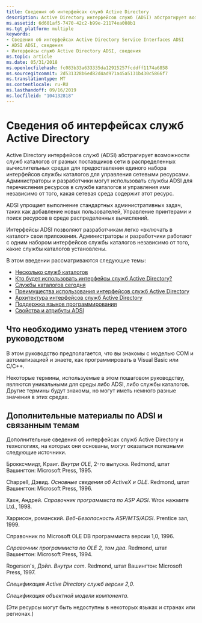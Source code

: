 ```yaml
---
title: Сведения об интерфейсах служб Active Directory
description: Active Directory интерфейсов служб (ADSI) абстрагирует возможности служб каталогов от разных поставщиков сети в распределенных вычислительных средах для предоставления единого набора интерфейсов службы каталогов для управления сетевыми ресурсами.
ms.assetid: 6d601af5-7470-42c2-b99e-21174ea008b1
ms.tgt_platform: multiple
keywords:
- Сведения об интерфейсах Active Directory Service Interfaces ADSI
- ADSI ADSI, сведения
- Интерфейсы служб Active Directory ADSI, сведения
ms.topic: article
ms.date: 05/31/2018
ms.openlocfilehash: fc083b33a633335da12915257fcddff1174a6858
ms.sourcegitcommit: 2d531328b6ed82d4ad971a45a5131b430c5866f7
ms.translationtype: MT
ms.contentlocale: ru-RU
ms.lasthandoff: 09/16/2019
ms.locfileid: "104132818"
---
```

# <a name="about-active-directory-service-interfaces"></a>Сведения об интерфейсах служб Active Directory

Active Directory интерфейсов служб (ADSI) абстрагирует возможности служб каталогов от разных поставщиков сети в распределенных вычислительных средах для предоставления единого набора интерфейсов службы каталогов для управления сетевыми ресурсами. Администраторы и разработчики могут использовать службы ADSI для перечисления ресурсов в службе каталогов и управления ими независимо от того, какая сетевая среда содержит этот ресурс.

ADSI упрощает выполнение стандартных административных задач, таких как добавление новых пользователей, Управление принтерами и поиск ресурсов в среде распределенных вычислений.

Интерфейсы ADSI позволяют разработчикам легко «включать в каталог» свои приложения. Администраторы и разработчики работают с одним набором интерфейсов службы каталогов независимо от того, какие службы каталогов установлены.

В этом введении рассматриваются следующие темы:

-   [Несколько служб каталогов](multiple-directory-services.md)
-   [Кто будет использовать интерфейсы служб Active Directory?](who-will-use-active-directory-service-interfaces.md)
-   [Службы каталогов сегодня](directory-services-today.md)
-   [Преимущества использования интерфейсов служб Active Directory](benefits-of-using-active-directory-service-interfaces.md)
-   [Архитектура интерфейсов служб Active Directory](active-directory-service-interfaces-architecture.md)
-   [Поддержка языков программирования](programming-language-support.md)
-   [Свойства и атрибуты ADSI](adsi-properties-and-attributes.md)

## <a name="what-you-should-know-before-reading-this-guide"></a>Что необходимо узнать перед чтением этого руководством

В этом руководство предполагается, что вы знакомы с моделью COM и автоматизацией и знаете, как программировать в Visual Basic или C/C++.

Некоторые термины, используемые в этом пошаговом руководству, являются уникальными для среды либо ADSI, либо службы каталогов. Другие термины будут знакомы, но могут иметь немного разные значения в этих средах.

## <a name="further-reading-about-adsi-and-related-topics"></a>Дополнительные материалы по ADSI и связанным темам

Дополнительные сведения об интерфейсах служб Active Directory и технологиях, на которых они основаны, могут оказаться полезными следующие источники.

Брокксчмидт, Краиг. *Внутри OLE*, 2-го выпуска. Redmond, штат Вашингтон: Microsoft Press, 1995.

Chappell, Дэвид. *Основные сведения об ActiveX и OLE*. Redmond, штат Вашингтон: Microsoft Press, 1996.

Хахн, Андрей. *Справочник программиста по ASP ADSI*. Wrox нажмите Ltd., 1998.

Харрисон, романский. *Веб-Безопасность ASP/MTS/ADSI*. Prentice зал, 1999.

Справочник по Microsoft OLE DB программиста версии 1,0, 1996.

*Справочник программиста по OLE 2, том два*. Redmond, штат Вашингтон: Microsoft Press, 1994.

Rogerson's, Дэйл. *Внутри com*. Redmond, штат Вашингтон: Microsoft Press, 1997.

*Спецификация Active Directory служб версии 2,0*.

*Спецификация объектной модели компонента*.

(Эти ресурсы могут быть недоступны в некоторых языках и странах или регионах.)

 

 




